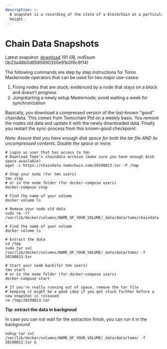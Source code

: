 ```yaml
---
description: >-
  A snapshot is a recording of the state of a blockchain at a particular block
  height.
---
```


# Chain Data Snapshots

Latest snapshot: [download](https://chaindata.tomochain.com/20190813.tar) \(91 GB, md5sum 0b23a48b0d6585690350e91b0f6c9f14\)

The following commands are step by step instructions for Tomo Masternode operators that can be used for two major use-cases:

1. Fixing nodes that are stuck; evidenced by a node that stays on a block and doesn't progress
2. Jumpstarting a newly setup Masternode; avoid waiting a week for synchronization

Basically, you download a compressed version of the last-known "good" chaindata. This comes from Tomochain Ptd on a weekly basis. You remove the nodes old data and update it with the newly downloaded data. Finally you restart the sync-process from this known-good checkpoint.

_Note: Assure that you have enough disk space for both the tar file AND its uncompressed contents. Double the space or more._

```text
# Login as user that has access to tmn
# Download Tomo's chaindata archive (make sure you have enough disk space available)
wget -c https://chaindata.tomochain.com/20190813.tar -P /tmp

# Stop your node (for tmn users)
tmn stop
# or in the node folder (for docker-compose users)
docker-compose stop

# Find the name of your volume
docker volume ls

# Remove your node old data
sudo rm -rf /var/lib/docker/volumes/NAME_OF_YOUR_VOLUME/_data/data/tomo/chaindata

# Find the name of your volume
docker volume ls

# Extract the data
cd /tmp
sudo tar xvC /var/lib/docker/volumes/NAME_OF_YOUR_VOLUME/_data/data/tomo/ -f 20190813.tar

# Start your node back(for tmn users)
tmn start
# or in the node folder (for docker-compose users)
docker-compose start

# If you're really running out of space, remove the tar file
# keeping it might be a good idea if you get stuck further before a new snapshot is released
rm /tmp/20190813.tar
```

**Tip: extract the data in backgroud**

In case you can not wait for the extraction finish, you can run it in the background

```text
nohup tar xvC /var/lib/docker/volumes/NAME_OF_YOUR_VOLUME/_data/data/tomo/ -f 20190813.tar &
```

